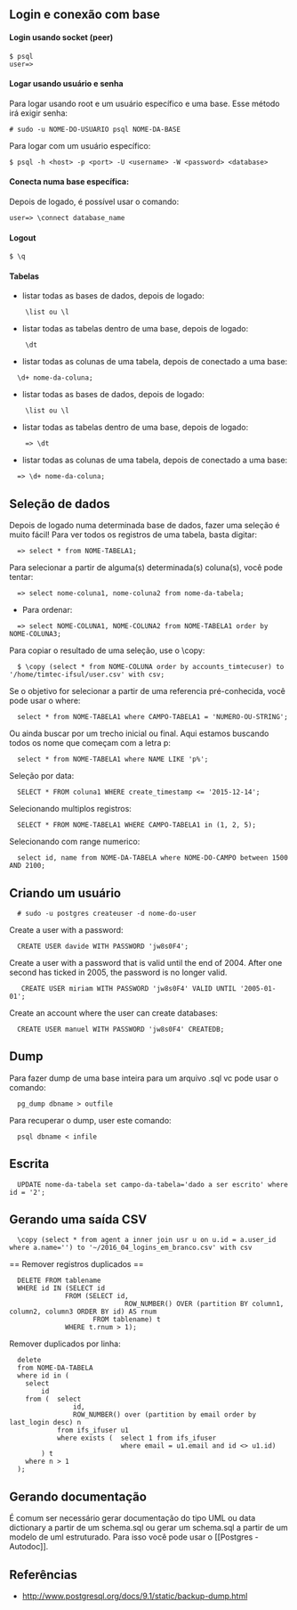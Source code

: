 
## Login e conexão com base

#### Login usando socket (peer)


```
$ psql
user=>
```

#### Logar usando usuário e senha

Para logar usando root e um usuário específico e uma base. Esse método irá exigir senha: 

```
# sudo -u NOME-DO-USUARIO psql NOME-DA-BASE
```

Para logar com um usuário específico:
```
$ psql -h <host> -p <port> -U <username> -W <password> <database>
```

#### Conecta numa base específica:

Depois de logado, é possível usar o comando:

```
user=> \connect database_name
```

#### Logout
```
$ \q
```

#### Tabelas

* listar todas as bases de dados, depois de logado:
```
    \list ou \l
```

* listar todas as tabelas dentro de uma base, depois de logado:
```
    \dt
```

* listar todas as colunas de uma tabela, depois de conectado a uma base:
```
  \d+ nome-da-coluna;
```

* listar todas as bases de dados, depois de logado:
```
    \list ou \l
```


* listar todas as tabelas dentro de uma base, depois de logado:
```
    => \dt
```

* listar todas as colunas de uma tabela, depois de conectado a uma base:
```
  => \d+ nome-da-coluna;
```

## Seleção de dados

Depois de logado numa determinada base de dados, fazer uma seleção é muito fácil! Para ver todos os registros de uma tabela, basta digitar: 
```
  => select * from NOME-TABELA1;
```

Para selecionar a partir de alguma(s) determinada(s) coluna(s), você pode tentar:

```
  => select nome-coluna1, nome-coluna2 from nome-da-tabela;
```

* Para ordenar: 
```
  => select NOME-COLUNA1, NOME-COLUNA2 from NOME-TABELA1 order by NOME-COLUNA3;
```

Para copiar o resultado de uma seleção, use o \copy: 
```
  $ \copy (select * from NOME-COLUNA order by accounts_timtecuser) to '/home/timtec-ifsul/user.csv' with csv;
```

Se o objetivo for selecionar a partir de uma referencia pré-conhecida, você pode usar o where:

```
  select * from NOME-TABELA1 where CAMPO-TABELA1 = 'NUMERO-OU-STRING';
```

Ou ainda buscar por um trecho inicial ou final. Aqui estamos buscando todos os nome que começam com a letra p: 

```
  select * from NOME-TABELA1 where NAME LIKE 'p%';
```

Seleção por data: 

```
  SELECT * FROM coluna1 WHERE create_timestamp <= '2015-12-14';
```

Selecionando multiplos registros: 

```
  SELECT * FROM NOME-TABELA1 WHERE CAMPO-TABELA1 in (1, 2, 5);
```

Selecionando com range numerico:


```
  select id, name from NOME-DA-TABELA where NOME-DO-CAMPO between 1500 AND 2100;
```

## Criando um usuário

```
  # sudo -u postgres createuser -d nome-do-user
```

Create a user with a password:

```
  CREATE USER davide WITH PASSWORD 'jw8s0F4';
```

Create a user with a password that is valid until the end of 2004. After one second has ticked in 2005, the password is no longer valid.

```
   CREATE USER miriam WITH PASSWORD 'jw8s0F4' VALID UNTIL '2005-01-01';
```

Create an account where the user can create databases:

```
  CREATE USER manuel WITH PASSWORD 'jw8s0F4' CREATEDB;
```

## Dump

Para fazer dump de uma base inteira para um arquivo .sql vc pode usar o comando:

```
  pg_dump dbname > outfile
```

Para recuperar o dump, user este comando: 

```
  psql dbname < infile
```

## Escrita

```
  UPDATE nome-da-tabela set campo-da-tabela='dado a ser escrito' where id = '2';
```

## Gerando uma saída CSV

```
  \copy (select * from agent a inner join usr u on u.id = a.user_id where a.name='') to '~/2016_04_logins_em_branco.csv' with csv
```

== Remover registros duplicados ==

```
  DELETE FROM tablename
  WHERE id IN (SELECT id
              FROM (SELECT id,
                             ROW_NUMBER() OVER (partition BY column1, column2, column3 ORDER BY id) AS rnum
                     FROM tablename) t
              WHERE t.rnum > 1);
```

Remover duplicados por linha:

```
  delete
  from NOME-DA-TABELA
  where id in (
    select
        id
    from (  select 
                id,
                ROW_NUMBER() over (partition by email order by last_login desc) n
            from ifs_ifuser u1 
            where exists (  select 1 from ifs_ifuser 
                            where email = u1.email and id <> u1.id)
        ) t
    where n > 1
  );
```

## Gerando documentação 

É comum ser necessário gerar documentação do tipo UML ou data dictionary a partir de um schema.sql ou gerar um schema.sql a partir de um modelo de uml estruturado. Para isso você pode usar o [[Postgres - Autodoc]].

## Referências 
* http://www.postgresql.org/docs/9.1/static/backup-dump.html



